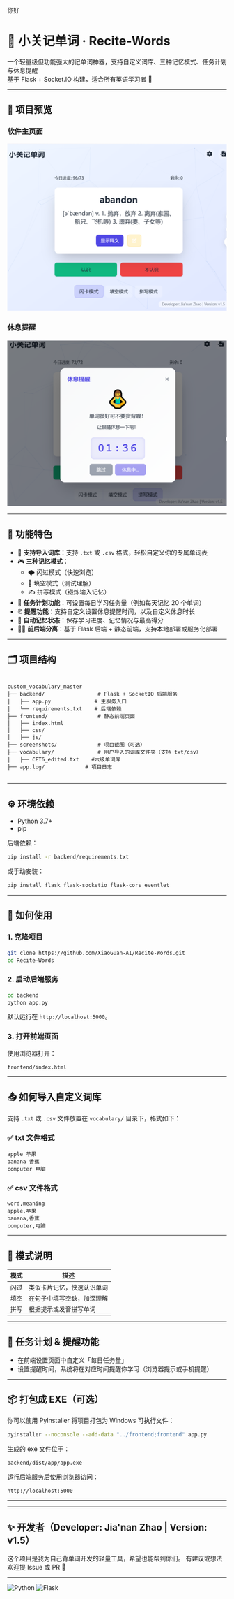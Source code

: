 
你好

# 🧠 小关记单词 · Recite-Words

一个轻量级但功能强大的记单词神器，支持自定义词库、三种记忆模式、任务计划与休息提醒  
基于 Flask + Socket.IO 构建，适合所有英语学习者 🎯

---

## 📸 项目预览

### 软件主页面
![image](custom_vocabulary_master/screenshots/1.png)

### 休息提醒
![image](custom_vocabulary_master/screenshots/2.png)


---

## 🚀 功能特色

- 📂 **支持导入词库**：支持 `.txt` 或 `.csv` 格式，轻松自定义你的专属单词表
- 🎮 **三种记忆模式**：
  - 🌩️ 闪过模式（快速浏览）
  - 🧩 填空模式（测试理解）
  - ✍️ 拼写模式（锻炼输入记忆）
- 📅 **任务计划功能**：可设置每日学习任务量（例如每天记忆 20 个单词）
- ⏰ **提醒功能**：支持自定义设置休息提醒时间，以及自定义休息时长
- 🧠 **自动记忆状态**：保存学习进度、记忆情况与最高得分
- 🧑‍💻 **前后端分离**：基于 Flask 后端 + 静态前端，支持本地部署或服务化部署

---

## 🗂️ 项目结构

```

custom_vocabulary_master
├── backend/                 # Flask + SocketIO 后端服务
│   ├── app.py              # 主服务入口
│   └── requirements.txt    # 后端依赖
├── frontend/                # 静态前端页面
│   ├── index.html
│   ├── css/
│   ├── js/
├── screenshots/             # 项目截图（可选）
├── vocabulary/              # 用户导入的词库文件夹（支持 txt/csv）
│   ├── CET6_edited.txt    #六级单词库  
├── app.log/             # 项目日志


````

---

## ⚙️ 环境依赖

- Python 3.7+
- pip

后端依赖：
```bash
pip install -r backend/requirements.txt
````

或手动安装：

```bash
pip install flask flask-socketio flask-cors eventlet
```

---

## 🔧 如何使用

### 1. 克隆项目

```bash
git clone https://github.com/XiaoGuan-AI/Recite-Words.git
cd Recite-Words
```

### 2. 启动后端服务

```bash
cd backend
python app.py
```

默认运行在 `http://localhost:5000`。

### 3. 打开前端页面

使用浏览器打开：

```
frontend/index.html
```

---

## 📤 如何导入自定义词库

支持 `.txt` 或 `.csv` 文件放置在 `vocabulary/` 目录下，格式如下：

### ✅ txt 文件格式

```
apple 苹果
banana 香蕉
computer 电脑
```

### ✅ csv 文件格式

```csv
word,meaning
apple,苹果
banana,香蕉
computer,电脑
```

---

## 🧠 模式说明

| 模式 | 描述            |
| -- | ------------- |
| 闪过 | 类似卡片记忆，快速认识单词 |
| 填空 | 在句子中填写空缺，加深理解 |
| 拼写 | 根据提示或发音拼写单词   |

---

## 📅 任务计划 & 提醒功能

* 在前端设置页面中自定义「每日任务量」
* 设置提醒时间，系统将在对应时间提醒你学习（浏览器提示或手机提醒）

---

## 📦 打包成 EXE（可选）

你可以使用 PyInstaller 将项目打包为 Windows 可执行文件：

```bash
pyinstaller --noconsole --add-data "../frontend;frontend" app.py
```

生成的 exe 文件位于：

```
backend/dist/app/app.exe
```

运行后端服务后使用浏览器访问：

```
http://localhost:5000
```

---

---

## ✨ 开发者（Developer: Jia'nan Zhao | Version: v1.5）

这个项目是我为自己背单词开发的轻量工具，希望也能帮到你们。
有建议或想法欢迎提 Issue 或 PR 🙌

---

![Python](https://img.shields.io/badge/python-3.7%2B-blue)
![Flask](https://img.shields.io/badge/framework-Flask-yellow)


```


